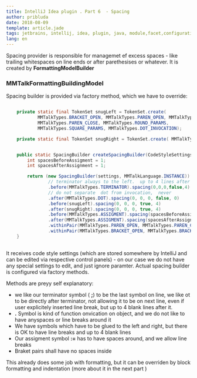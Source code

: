 ```yaml
---
title: IntelliJ Idea plugin . Part 6  - Spacing
author: pribluda
date: 2018-08-09
template: article.jade
tags: jetbrains, intellij, idea, plugin, java, module,facet,configuration, bnf, perser, lexer, jflex, pretty, formatting
lang: en
---
```


Spacing provider is responsible for managemet ef excess spaces  -  like trailing whitespaces  on line ends or 
after parethesises or whatever.   It is created by **FormattingModelBuilder**

<span class="more"/>

### MMTalkFormattingBuildingModel

Spacing builder is provided via factory method,  which we have to override:

````java

    private static final TokenSet snugLeft = TokenSet.create(
            MMTalkTypes.BRACKET_OPEN, MMTalkTypes.PAREN_OPEN, MMTalkTypes.BRACKET_CLOSE,
            MMTalkTypes.PAREN_CLOSE, MMTalkTypes.ROUND_PARAMS,
            MMTalkTypes.SQUARE_PARAMS, MMTalkTypes.DOT_INVOCATION);

    private static final TokenSet snugRight = TokenSet.create( MMTalkTypes.BRACKET_OPEN, MMTalkTypes.PAREN_OPEN);


    public static SpacingBuilder createSpacingBuilder(CodeStyleSettings settings) {
        int spacesBeforeAssigment = 1;
        int spacesAfterAssignment = 1;

        return (new SpacingBuilder(settings, MMTalkLanguage.INSTANCE))
                // terminator always to the left.  up to 4 lines after
                .before(MMTalkTypes.TERMINATOR).spacing(0,0,0,false,4)
                // do not separate  dot from invocation,  never
                .after(MMTalkTypes.DOT).spacing(0, 0, 0, false, 0)
                .before(snugLeft).spacing(0, 0, 0, true, 4)
                .after(snugRight).spacing(0, 0, 0, true, 4)
                .before(MMTalkTypes.ASSIGMENT).spacing(spacesBeforeAssigment, spacesBeforeAssigment, 0, true, 0)
                .after(MMTalkTypes.ASSIGMENT).spacing(spacesAfterAssignment, spacesAfterAssignment, 0, true, 3)
                .withinPair(MMTalkTypes.PAREN_OPEN, MMTalkTypes.PAREN_CLOSE).spaceIf(false, true)
                .withinPair(MMTalkTypes.BRACKET_OPEN, MMTalkTypes.BRACKET_CLOSE).spaceIf(false, true);
    }
 
```` 

It receives code style settings (which are stored somewhere by IntelliJ and can be edited via respective control panels) - on our 
case we do not have any special settings to edit, and just ignore paramter. Actual spacing builder is configured via factory methods.
 
Methods are preyy self explanatory:

* we like our terminator symbol ( **;**) to be the last symbol on line,   we like ot to be directly after terminator,  not allowing 
  it to be on next line, even if user explicitely inserted line break, but up to 4 blank lines after it. 
* **.** Symbol is kind of function onvication on object,  and we do not like to have anyspaces or line breaks around it
* We have symbols which have to be glued to the left and right,   but there is OK to have  line breaks and up to 4 blank lines
* Our assigment symbol **:=**  has to have spaces around, and we allow line breaks
* Braket pairs shall have no spaces inside

This already does some job  with formatting,   but it can be overriden by block formatting and indentation 
(more about it in the next part )